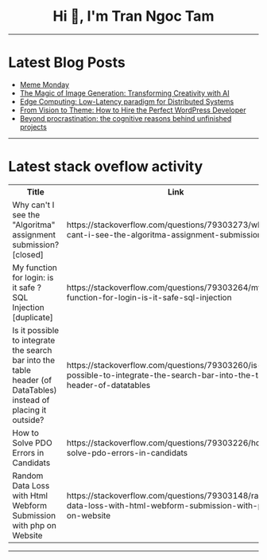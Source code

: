 <h1 align="center">Hi 👋, I'm Tran Ngoc Tam</h1>

---

# Latest Blog Posts 
<!-- BLOG-POST-LIST:START -->
- [Meme Monday](https://dev.to/ben/meme-monday-1dld)
- [The Magic of Image Generation: Transforming Creativity with AI](https://dev.to/shreyash-hexa/the-magic-of-image-generation-transforming-creativity-with-ai-21pb)
- [Edge Computing: Low-Latency paradigm for Distributed Systems](https://dev.to/ab_vajarekar3000/edge-computing-low-latency-paradigm-for-distributed-systems-3860)
- [From Vision to Theme: How to Hire the Perfect WordPress Developer](https://dev.to/procoders/from-vision-to-theme-how-to-hire-the-perfect-wordpress-developer-kja)
- [Beyond procrastination: the cognitive reasons behind unfinished projects](https://dev.to/genedesign/beyond-procrastination-the-cognitive-reasons-behind-unfinished-projects-oa7)
<!-- BLOG-POST-LIST:END -->

---

# Latest stack oveflow activity
<table>
  <tr><th>Title</th><th>Link</th></tr>
  <!-- STACKOVERFLOW:START --><tr><td>Why can&#39;t I see the &quot;Algoritma&quot; assignment submission? [closed]</td><td>https://stackoverflow.com/questions/79303273/why-cant-i-see-the-algoritma-assignment-submission</td></tr><tr><td>My function for login: is it safe ? SQL Injection [duplicate]</td><td>https://stackoverflow.com/questions/79303264/my-function-for-login-is-it-safe-sql-injection</td></tr><tr><td>Is it possible to integrate the search bar into the table header &lpar;of DataTables&rpar; instead of placing it outside?</td><td>https://stackoverflow.com/questions/79303260/is-it-possible-to-integrate-the-search-bar-into-the-table-header-of-datatables</td></tr><tr><td>How to Solve PDO Errors in Candidats</td><td>https://stackoverflow.com/questions/79303226/how-to-solve-pdo-errors-in-candidats</td></tr><tr><td>Random Data Loss with Html Webform Submission with php on Website</td><td>https://stackoverflow.com/questions/79303148/random-data-loss-with-html-webform-submission-with-php-on-website</td></tr><!-- STACKOVERFLOW:END -->
</table>

---


